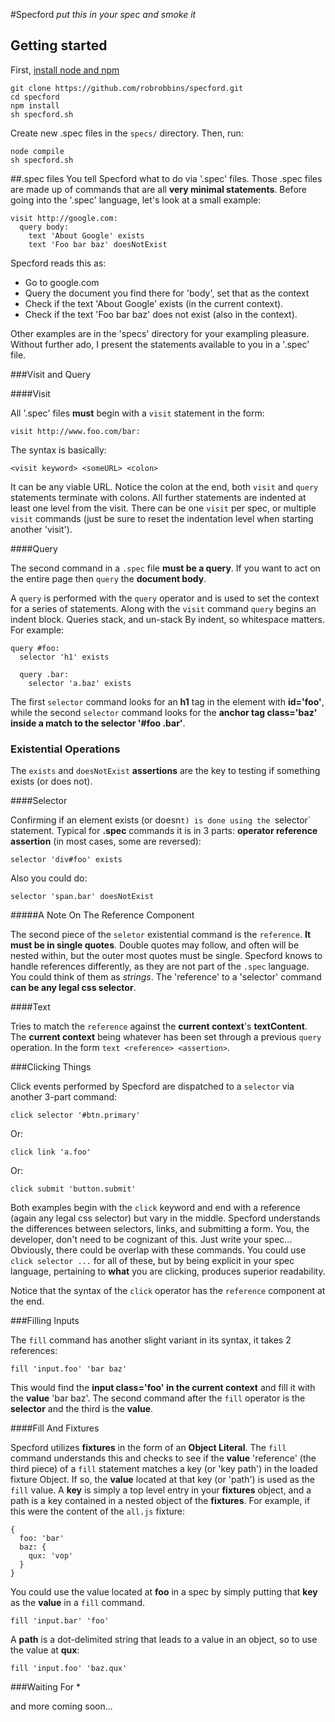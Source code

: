 #Specford
_put this in your spec and smoke it_

## Getting started
First, [install node and npm](http://nodejs.org/)
```
git clone https://github.com/robrobbins/specford.git
cd specford
npm install
sh specford.sh
```
Create new .spec files in the `specs/` directory. Then, run:
```
node compile
sh specford.sh
```

##.spec files
You tell Specford what to do via '.spec' files. Those .spec files are made up of
commands that are all **very minimal statements**. Before going into the '.spec' language, let's
look at a small example:

    visit http://google.com:
      query body:
        text 'About Google' exists
        text 'Foo bar baz' doesNotExist

Specford reads this as:

+ Go to google.com
+ Query the document you find there for 'body', set that as the context
+ Check if the text 'About Google' exists (in the current context).
+ Check if the text 'Foo bar baz' does not exist (also in the context).

Other examples are in the 'specs' directory for your exampling pleasure. Without further
ado, I present the statements available to you in a '.spec' file.

###Visit and Query

####Visit

All '.spec' files **must** begin with a `visit` statement in the form:

    visit http://www.foo.com/bar:

The syntax is basically:

    <visit keyword> <someURL> <colon>

It can be any viable URL. Notice the colon at the end,  both `visit` and  `query` statements
terminate with colons. All further statements are indented at least one level from the
visit. There can be one `visit` per spec, or multiple `visit` commands (just be sure to reset the indentation
level when starting another 'visit').

####Query

The second command in a `.spec` file **must be a query**. If you want to act on the entire page
then `query` the **document body**.

A `query` is performed with the `query` operator and is used to set the context for a series
of statements. Along with the `visit` command `query` begins an indent block. Queries stack,
and un-stack By indent, so whitespace matters. For example:

    query #foo:
      selector 'h1' exists

      query .bar:
        selector 'a.baz' exists

The first `selector` command looks for an **h1** tag in the element with **id='foo'**, while the second
`selector` command looks for the **anchor tag class='baz' inside a match to the selector '#foo .bar'**.

### Existential Operations

The `exists` and `doesNotExist` **assertions** are the key to testing if something exists (or does not).

####Selector

Confirming if an element exists (or doesn`t) is done using the `selector` statement. Typical for **.spec** commands it
is in 3 parts: **operator reference assertion** (in most cases, some are reversed):

    selector 'div#foo' exists

Also you could do:

    selector 'span.bar' doesNotExist

#####A Note On The Reference Component

The second piece of the `seletor` existential command is the `reference`. **It must be in single quotes**. Double quotes may follow, and often will be nested within, but the outer most quotes must be single. Specford knows to handle references differently, as they are not part of the `.spec` language. You could think of them as _strings_. The 'reference' to a 'selector' command **can be any legal css selector**.

####Text

Tries to match the `reference` against the **current context**'s **textContent**. The **current context** being whatever has been set through a previous `query` operation. In the form `text <reference> <assertion>`.

###Clicking Things

Click events performed by Specford are dispatched to a `selector` via another 3-part command:

    click selector '#btn.primary'

Or:

    click link 'a.foo'

Or:

    click submit 'button.submit'

Both examples begin with the `click` keyword and end with a reference (again any legal css selector) but vary in the middle.
Specford understands the differences between selectors, links, and submitting a form. You, the developer, don't need to be cognizant of this.
Just write your spec... Obviously, there could be overlap with these commands. You could use `click selector ...` for all of these,
but by being explicit in your spec language, pertaining to **what** you are clicking, produces superior readability.

Notice that the syntax of the `click` operator has the `reference` component at the end.

###Filling Inputs

The `fill` command has another slight variant in its syntax, it takes 2 references:

    fill 'input.foo' 'bar baz'

This would find the **input class='foo' in the current context** and fill it with the **value** 'bar baz'. The second command
after the `fill` operator is the **selector** and the third is the **value**.

####Fill And Fixtures

Specford utilizes **fixtures** in the form of an **Object Literal**. The `fill` command understands this and
checks to see if the **value** 'reference' (the third piece) of a `fill` statement matches a key (or 'key path') in
the loaded fixture Object. If so, the **value** located at that key (or 'path') is used as the `fill` value. A **key** is
simply a top level entry in your **fixtures** object, and a path is a key contained in a nested object of the **fixtures**.
For example, if this were the content of the `all.js` fixture:

    {
      foo: 'bar'
      baz: {
        qux: 'vop'
      }
    }

You could use the value located at **foo** in a spec by simply putting that **key** as the **value** in a `fill` command.

    fill 'input.bar' 'foo'

A **path** is a dot-delimited string that leads to a value in an object, so to use the value at **qux**:

    fill 'input.foo' 'baz.qux'

###Waiting For *

and more coming soon...
